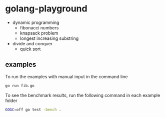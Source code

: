 # golang-playground

- dynamic programming
    * fibonacci numbers
    * knapsack problem
    * longest increasing substring
- divide and conquer
    - quick sort


## examples

To run the examples with manual input in the command line

```bash
go run fib.go
```

To see the benchmark results, run the following command in each example folder

```bash
GOGC=off go test -bench .
```
